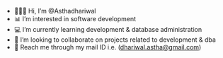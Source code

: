 - 🙋🏻‍♀️ Hi, I’m @Asthadhariwal
- 📊 I’m interested in software development
- 💻 I’m currently learning development & database administration
- 🤝 I’m looking to collaborate on projects related to development & dba
- 📩 Reach me through my mail ID i.e. (dhariwal.astha@gmail.com)
